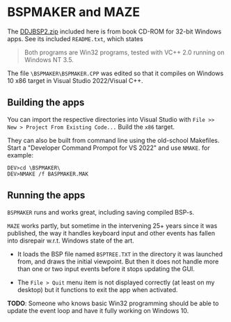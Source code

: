 # BSPMAKER and MAZE

The [DDJBSP2.zip](DDJBSP2.zip) included here is from book CD-ROM for 32-bit Windows apps. See its included `README.txt`, which states

>  Both programs are Win32 programs, tested with VC++ 2.0 running on Windows NT 3.5.

The file `\BSPMAKER\BSPMAKER.CPP` was edited so that it compiles on Windows 10 x86 target in Visual Studio 2022/Visual C++. 

## Building the apps

You can import the respective directories into Visual Studio with `File >> New > Project From Existing Code...`  Build the `x86` target.

They can also be built from command line using the old-school Makefiles. Start a "Developer Command Prompot for VS 2022" and use `NMAKE`. for example:

```console
DEV>cd \BSPMAKER\
DEV>NMAKE /f BASPMAKER.MAK
```

## Running the apps

`BSPMAKER` runs and works great, including saving compiled BSP-s.

`MAZE` works partly, but sometime in the intervening 25+ years since it was published, the way it handles keyboard input and other events has fallen into disrepair w.r.t. Windows state of the art.  

- It loads the BSP file named `BSPTREE.TXT` in the directory it was launched from, and draws the initial viewpoint. But then it does not handle more than one or two input events before it stops updating the GUI. 

- The `File > Quit` menu item is not displayed correctly (at least on my desktop) but it functions to exit the app when activated.

**TODO**: Someone who knows basic Win32 programming should be able to update the event loop and have it fully working on Windows 10.

